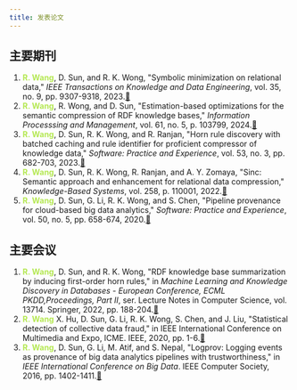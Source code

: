 ```yaml
---
title: 发表论文
---
```


## 主要期刊
<ol class="reference">
  <li><b style="color:#b5e853">R. Wang</b>, D. Sun, and R. K. Wong, "Symbolic minimization on relational data," <i>IEEE Transactions on Knowledge and Data Engineering</i>, vol. 35, no. 9, pp. 9307-9318, 2023.<a href="https://ieeexplore.ieee.org/document/9964055">&#128279;</a></li>
  <li><b style="color:#b5e853">R. Wang</b>, R. Wong, and D. Sun, "Estimation-based optimizations for the semantic compression of RDF knowledge bases," <i>Information Processsing and Management</i>, vol. 61, no. 5, p. 103799, 2024.<a href="https://www.sciencedirect.com/science/article/pii/S0306457324001584">&#128279;</a></li>
  <li><b style="color:#b5e853">R. Wang</b>, D. Sun, R. K. Wong, and R. Ranjan, "Horn rule discovery with batched caching and rule identifier for proficient compressor of knowledge data," <i>Software: Practice and Experience</i>, vol. 53, no. 3, pp. 682-703, 2023.<a href="https://onlinelibrary.wiley.com/doi/abs/10.1002/spe.3165">&#128279;</a></li>
  <li><b style="color:#b5e853">R. Wang</b>, D. Sun, R. K. Wong, R. Ranjan, and A. Y. Zomaya, "Sinc: Semantic approach and enhancement for relational data compression," <i>Knowledge-Based Systems</i>, vol. 258, p. 110001, 2022.<a href="https://www.sciencedirect.com/science/article/pii/S0950705122010942">&#128279;</a></li>
  <li><b style="color:#b5e853">R. Wang</b>, D. Sun, G. Li, R. K. Wong, and S. Chen, "Pipeline provenance for cloud-based big data analytics," <i>Software: Practice and Experience</i>, vol. 50, no. 5, pp. 658-674, 2020.<a href="https://onlinelibrary.wiley.com/doi/abs/10.1002/spe.2744">&#128279;</a></li>
</ol>

## 主要会议
<ol class="reference">
  <li><b style="color:#b5e853">R. Wang</b>, D. Sun, and R. K. Wong, "RDF knowledge base summarization by inducing first-order horn rules," in <i>Machine Learning and Knowledge Discovery in Databases - European Conference, ECML PKDD,Proceedings, Part II</i>, ser. Lecture Notes in Computer Science, vol. 13714. Springer, 2022, pp. 188-204.<a href="https://link.springer.com/chapter/10.1007/978-3-031-26390-3_12">&#128279;</a></li>
  <li><b style="color:#b5e853">R. Wang</b> X. Hu, D. Sun, G. Li, R. K. Wong, S. Chen, and J. Liu, "Statistical detection of collective data fraud," in IEEE International Conference on Multimedia and Expo, ICME. IEEE, 2020, pp. 1-6.<a href="https://ieeexplore.ieee.org/abstract/document/9102889">&#128279;</a></li>
  <li><b style="color:#b5e853">R. Wang</b>, D. Sun, G. Li, M. Atif, and S. Nepal, "Logprov: Logging events as provenance of big data analytics pipelines with trustworthiness," in <i>IEEE International Conference on Big Data</i>. IEEE Computer Society, 2016, pp. 1402-1411.<a href="https://ieeexplore.ieee.org/abstract/document/7840748/">&#128279;</a></li>
</ol>

<!-- ## 其他
<ol class="reference">
  <li>Khan, M. J., Wang, R., Sun, D., & Li, G. (2019, November). Data Provenance Based System for Classification and Linear Regression in Distributed Machine Learning. In International Workshop on Structured Object-Oriented Formal Language and Method (pp. 279-295). Springer, Cham.<a href="https://link.springer.com/chapter/10.1007/978-3-030-41418-4_19">&#128279;</a></li>
  <li>Chenxiao Dou, <b style="color:#b5e853">Ruoyu Wang</b>, Daniel Sun, and Muhammad Atif. 2017. Efficient Density-Based Blocking for Record Matching. In Proceedings of the 21st International Database Engineering & Applications Symposium (IDEAS 2017). Association for Computing Machinery, New York, NY, USA, 118–126. DOI:https://doi.org/10.1145/3105831.3105844<a href="https://dl.acm.org/doi/abs/10.1145/3105831.3105844">&#128279;</a></li>
  <li>J. Luo, R. Wang, D. Suny, Y. Wang and G. Li, "Comparison among Four Prominent Text Processing Tools," 2018 15th International Symposium on Pervasive Systems, Algorithms and Networks (I-SPAN), 2018, pp. 325-330, doi: 10.1109/I-SPAN.2018.00072.<a href="https://ieeexplore.ieee.org/abstract/document/8636325">&#128279;</a></li>
  <li>M. Gao, R. Wang, D. Suny and G. Li, "Intelligent Healthcare Knowledge Resources in Chinese: A Survey," 2018 15th International Symposium on Pervasive Systems, Algorithms and Networks (I-SPAN), 2018, pp. 318-324, doi: 10.1109/I-SPAN.2018.00061.<a href="https://ieeexplore.ieee.org/abstract/document/8636324/">&#128279;</a></li>
  <li>Wang, R., Li, G., Xiang, J., & Cai, H. (2018). A customised automata algorithm and toolkit for language learning and application. International Journal of Big Data Intelligence, 5(1-2), 114-123.<a href="https://www.inderscienceonline.com/doi/abs/10.1504/IJBDI.2018.088285">&#128279;</a></li>
  <li>R. Wang, G. Li, D. W. Sun, J. Xiang and H. Cai, "CAT: A Customized Automata Toolkit," 2016 IEEE International Conference on Software Quality, Reliability and Security Companion (QRS-C), 2016, pp. 171-177, doi: 10.1109/QRS-C.2016.27.<a href="https://ieeexplore.ieee.org/abstract/document/7573741">&#128279;</a></li>
</ol> -->